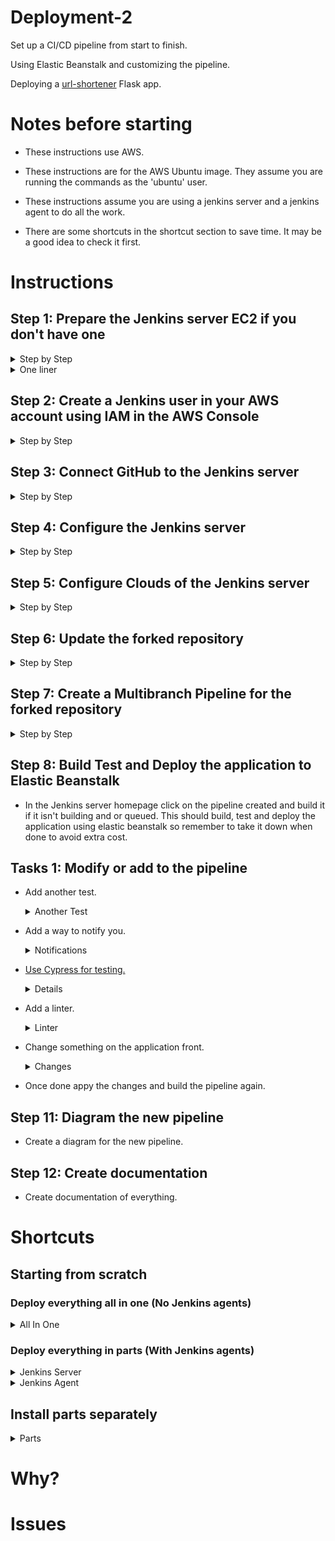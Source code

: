 # Deployment-2

Set up a CI/CD pipeline from start to finish. 

Using Elastic Beanstalk and customizing the pipeline. 

Deploying a [url-shortener](https://github.com/RichardDeodutt/kuralabs_deployment_2) Flask app. 

# Notes before starting

- These instructions use AWS. 

- These instructions are for the AWS Ubuntu image. They assume you are running the commands as the 'ubuntu' user. 

- These instructions assume you are using a jenkins server and a jenkins agent to do all the work. 

- There are some shortcuts in the shortcut section to save time. It may be a good idea to check it first. 

# Instructions

## Step 1: Prepare the Jenkins server EC2 if you don't have one

<details>

<summary>Step by Step</summary>

- Create/Launch an EC2 using the AWS Console in your region of choice, `Asia Pacific (Tokyo) or ap-northeast-1` in my case. 

- Set the `Name and tags` to anything you want, `Application and OS Images (Amazon Machine Image)` to Ubuntu 64-bit (x86), `Instance type` to t2.micro. 

- Set the `Key pair(login)` to any keypair you have access to or create one, `Network Settings` set the security group to one with ports 80, 8080 and 22 open or create one with those ports open. Launch with `default settings` for the rest is fine. 

- `SSH or connect` to the ec2 when it is running. 

    Example below: 

    ```
    ssh -i ~/.ssh/keyfile.pem root@13.114.28.228
    ```

- `Download` the `jenkins keyring` for the package repository source list. 

    Example below: 

    ```
    wget -q -O - https://pkg.jenkins.io/debian-stable/jenkins.io.key | sudo gpg --batch --yes --dearmor -o /usr/share/keyrings/jenkins.gpg
    ```

- `Install` the `jenkins keyring` to the package repository source list. 

    Example below: 

    ```
    sudo sh -c 'echo deb [signed-by=/usr/share/keyrings/jenkins.gpg] http://pkg.jenkins.io/debian-stable binary/ > /etc/apt/sources.list.d/jenkins.list'
    ```

- `Update` the package repository source list. 

    Example below: 

    ```
    sudo apt update
    ```

- `Install` the `apt` packages `default-jre`. 

    Example below: 

    ```
    sudo apt install -y default-jre
    ```

- `Install` the `apt` packages `jenkins`. 

    Example below: 

    ```
    sudo apt install -y jenkins
    ```

 - `Get` the secret password and save it for future use. 

    Example below: 

    ```
    sudo cat /var/lib/jenkins/secrets/initialAdminPassword
    ```

</details>

<details>

<summary>One liner</summary>

 - `One liner` to do do everything above at once. 

    Example below: 

    ```
    wget -q -O - https://pkg.jenkins.io/debian-stable/jenkins.io.key | sudo gpg --batch --yes --dearmor -o /usr/share/keyrings/jenkins.gpg && sudo sh -c 'echo deb [signed-by=/usr/share/keyrings/jenkins.gpg] http://pkg.jenkins.io/debian-stable binary/ > /etc/apt/sources.list.d/jenkins.list' && sudo apt update && sudo apt install -y default-jre && sudo apt install -y jenkins && sudo cat /var/lib/jenkins/secrets/initialAdminPassword
    ```

</details>

## Step 2: Create a Jenkins user in your AWS account using IAM in the AWS Console

<details>

<summary>Step by Step</summary>

- Create a user in [AWS IAM](https://us-east-1.console.aws.amazon.com/iamv2/home) for jenkins to get access with username `Eb-user` and AWS credential type of `Access key - Programmatic access`. 

- Then select `Attach existing policies directly` and select `AdministratorAccess` permissions policy then click next tags and then next review to skip the tags and review the changes to be made. 

- Review the changes to be made and click create user when ready and save the information provided after creation such as the `Access key ID` and `Secret access key` or download the csv with the information for future use. 

</details>

## Step 3: Connect GitHub to the Jenkins server

<details>

<summary>Step by Step</summary>

- Create/Generate a [personal access token in GitHub](https://github.com/settings/tokens) for the Jenkins server and webhook. I added all the `repo`, `admin:repo_hook` and `notifications` permissions. When done save the token for future use. 

- Fork the [deployment repository](https://github.com/kura-labs-org/kuralabs_deployment_2) and using this forked repository connect it to the Jenkins server webhook in the settings of the newly forked repository. 

- Connect the webhook by configuring the setting as the following. 

    <details>

    <summary>Settings</summary>

    - The `Payload URL` to your Jenkins server webhook. 

        Example `Payload URL`
        ```
        http://35.77.201.119:8080/github-webhook/
        ```
    
    - The `Content type` to application/json. 
    
    - The `Which events would you like to trigger this webhook?` to 'Send me everything.'. 
    
    - The `Active` checkbox to checked. 

    </details>
    
- Then when everything is set click `Add webhook` to connect the forked repository to the Jenkins server webhook. 

</details>

## Step 4: Configure the Jenkins server

<details>

<summary>Step by Step</summary>

- Navigate to the Jenkins page using the url in a browser. 

    Example URL
    ```
    http://35.77.201.119:8080/
    ```

- Enter the `secret password or initial admin password` you saved earlier or get it again and enter it then click Continue. 

    Example below: 

    ```
    sudo cat /var/lib/jenkins/secrets/initialAdminPassword
    ```

- For the `Customize Jenkins page` just click Install suggested plugins and wait for it to install the plugins `which may take some time`. 

- Once that is done you will have a `Create First Admin User` page so fill out that page and save the information for future logins then click Save and Continue. 

- After that is a `Instance Configuration` page where the default `Jenkins URL` should be correct already is similar to `http://35.77.201.119:8080/` so click Save and Finish. 

- The next page is the `Jenkins is ready!` page where you just click Start using Jenkins to finish configuring the Jenkins server and go to the home page. 

</details>

## Step 5: Configure Clouds of the Jenkins server

<details>

<summary>Step by Step</summary>

- In the Jenkins server homepage click `Manage Jenkins` to go to the settings of the Jenkins server then when it loads the page click `Manage Plugins` on the next page when it loads click `Available` and search for `Amazon EC2` and select the checkbox of the one with the exact name of `Amazon EC2` and then click `Install without restart` to install it. Wait for it to install as it may take some time and only go to the next step when it is done. 

- Go to the Jenkins server homepage and click `Manage Jenkins` to go to the settings of the Jenkins server then when it loads the page click `Manage Nodes and Clouds` on the next page when it loads click `Configure Clouds`. When the new `Configure Clouds` page loads it should now have a new option to `Add a new cloud` so click that and select `Amazon EC2`. 

- When the `Amazon EC2` configuration options load enter the following. 

    <details>

    <summary>Settings</summary>

    - Under `Name` enter a name for the Agent in my case I used Jenkins-Agent. 

    - Under `Amazon EC2 Credentials` where it says `- none -` under it is `+ Add` click it to open the dropdown menu and select the `Jenkins` option. When the popup loads under `Kind` select AWS Credentials then when it loads under `Access Key ID` enter your exact AWS Access Key ID for the `Eb-user` you created and saved earlier. Then under `Secret Access Key` enter your exact AWS Secret Access Key for the `Eb-user` you created and saved earlier then click `Add` to add your `Amazon EC2 Credentials` to this Jenkins server. 
    
    - Under `Amazon EC2 Credentials` where it says `- none -` click it to open the dropdown menu and select the `Amazon EC2 Credentials` you just added. 

    - Under `Region` select your region of choice in my case I selected ap-northeast-1. 

    - Under `EC2 Key Pair's Private Key` where it says `- none -` under it is `+ Add` click it to open the dropdown menu and select the `Jenkins` option. When the popup loads under `Kind` select SSH Username with private key then when it loads under `Username` enter ubuntu then under `Private Key` select `Enter directly` and then click `Add`. In the textarea that appears copy and paste the contents of your `AWS SSH pem keyfile` to get it you can just `cat` the file and copy it from the terminal. Once the key is entered click Add to save it. If you don't have a keyfile you can create one in the AWS Console and download it then do this step. 

        Example below: 

        ```
        cat ~/.ssh/keyfile.pem
        ```

    - Under `EC2 Key Pair's Private Key` where it says `- none -` click it to open the dropdown menu and select the `EC2 Key Pair's Private Key` you just added then under `AMIs` click `Add` and wait for it to load. 

    - Under `Description` enter the following. 

        Example below: 

        ```
        Canonical, Ubuntu, 22.04 LTS, amd64 jammy image build on 2022-09-12
        ```
    
    - Under `AMI ID` enter the following. 

        Example below: 

        ```
        ami-03f4fa076d2981b45
        ```
    
    - Under `Instance Type` select T2Micro then under `Security group names` enter the same name as the security group the Jenkins server is using as the agents need atleast port 22 open. Under `Remote user` enter ubuntu and then under `AMI Type` select unix from the dropdown menu. Once it loads under `Remote ssh port` enter 22 and under `Boot Delay` enter 0. 

    - Under `Labels` enter the following. 

        Example below: 

        ```
        linux ubuntu ec2
        ```

    - Under `Idle termination time` enter 5. and under `Init script` enter the following. 

    <details>

    <summary>Init Script</summary>
    
    - Replace the `aws configure set` commands with your `Amazon EC2 Credential` for `Eb-user` specifically `access_key_id_goes_here` and `access_secret_key_goes_here` and region with your region of choice in my case I selected ap-northeast-1. 

        ```
        cd && curl -s -O https://raw.githubusercontent.com/RichardDeodutt/Deployment-2/main/Deployment-Scripts/agentdeployment.sh && sudo chmod +x agentdeployment.sh && sudo ./agentdeployment.sh

        #Update the path
        source $HOME/.bashrc

        #Just making sure it's installed
        sudo apt install default-jre

        aws configure set aws_access_key_id 'access_key_id_goes_here' && aws configure set aws_secret_access_key 'access_secret_key_goes_here' && aws configure set region 'ap-northeast-1' && aws configure set output 'json'

        #Exit successs
        exit 0
        ```

    </details>

    - Under `Number of Executors` enter 1 and under `Java Path` enter java then under `Minimum number of instances` enter 0 after that under `Instance Cap` enter 1. Check the box of `Delete root device on instance termination`, `Associate Public IP` and `Connect by SSH Process`. Under `Connection Strategy` select Public IP from the dropdown menu. `Under Host Key Verification Strategy` select accept-new from the dropdown menu.

- Once the `Amazon EC2` cloud is configured click `Apply` and `Save`. 

</details>

## Step 6: Update the forked repository

<details>

<summary>Step by Step</summary>

- `Clone or download` [this repository](https://github.com/RichardDeodutt/Deployment-2) to get the files locally on your computer. 

    Example below: 

    ```
    git clone git@github.com:RichardDeodutt/Deployment-2.git
    ```

- `Clone your forked repository` in my case that would be https://github.com/RichardDeodutt/kuralabs_deployment_2 if you have not already done so to have it locally on your computer. 

    Example below: 

    ```
    git clone git@github.com:RichardDeodutt/kuralabs_deployment_2.git
    ```

- `Everything` in the folder [Modified-Application-Files](https://github.com/RichardDeodutt/Deployment-2/tree/main/Modified-Application-Files) should be `copied over` to the `root` of your forked repository. In my case that would be https://github.com/RichardDeodutt/kuralabs_deployment_2 and it should replace and overwrite the existing files there. 

    Example below: 

    ```
    cp -a Deployment-2/Modified-Application-Files/* kuralabs_deployment_2/
    ```

- You may want to edit the [Jenkinsfile](https://github.com/RichardDeodutt/Deployment-2/blob/main/Modified-Application-Files/Jenkinsfile) on your forked repository to have the `Deploy` stage use the region of your choice in my case I selected ap-northeast-1.

- Once these changes are made and the newly forked repository is `patched` `commit` and `push` these changes to make sure they are on your `online GitHub repository` as in the website. 

    Example below: 

    ```
    git add .
    ```

    ```
    git commit -m "Update"
    ```

    ```
    git push
    ```

</details>

## Step 7: Create a Multibranch Pipeline for the forked repository

<details>

<summary>Step by Step</summary>

- In the Jenkins server homepage click `New Item` to create a new pipeline then when it loads the page enter a `item name` in my case I named it `Deployment-2` and then select `Multibranch Pipeline` clicking `OK` once done. 

- On the Configuration page for the new pipeline enter the following settings. 

    <details>

    <summary>Settings</summary>

    - On `Branch Sources` click `Add source` and select `GitHub`. On the new `GitHub section` under `Credentials` click `+ Add` and select `Jenkins`. When the popup loads under `Username` enter your exact GitHub username then under `Password` enter your exact [personal access token in GitHub](https://github.com/settings/tokens) you created and saved earlier then click `Add` to add your GitHub credentials to this Jenkins server. 
    
    - Under `Credentials` where it says `- none -` click it to open the dropdown menu and select the GitHub credentials you just added. 
    
    - Where it says `Repository HTTPS URL` under it enter your forked repository URL in my case it would be https://github.com/RichardDeodutt/kuralabs_deployment_2 then click `Validate`. It should say it's ok. 

        Example below: 

        ```
        Credentials ok. Connected to https://github.com/RichardDeodutt/kuralabs_deployment_2.
        ```
    
    - This `may not be needed` but if you created `more branches` in your fork but want to work with one you can scroll down until you see `Property strategy`. Above that should be a `Add` button, click that and select `Filter by name (with wildcards)`. Under Include enter `main` and use wildcards or * to select and exclude unwated branches in my case I had a `original` branch so under `Exclude` I entered `o*` to exclude it. 

    </details>

- Once the pipeline is configured click `Apply` and `Save`. 

</details>

## Step 8: Build Test and Deploy the application to Elastic Beanstalk

- In the Jenkins server homepage click on the pipeline created and build it if it isn't building and or queued. This should build, test and deploy the application using elastic beanstalk so remember to take it down when done to avoid extra cost. 



## Tasks 1: Modify or add to the pipeline

- Add another test. 

    <details>

    <summary>Another Test</summary>

    Stage below: 

    ```
      stage ('Pytest') {
        steps {
          sh '''#!/bin/bash
            source testenv/bin/activate
            py.test --verbose --junit-xml test-reports/pytest-results.xml
            '''
        }
        post{
          always {
            junit 'test-reports/pytest-results.xml'
          }
        }
      }
    ```

    Added Test [Pytest](https://github.com/RichardDeodutt/Deployment-2/blob/main/Modified-Application-Files/test_pages.py)

    </details>

- Add a way to notify you. 

    <details>

    <summary>Notifications</summary>

    Download and Install [catlight](https://catlight.io/downloads). 

    Add a Connection to Jenkins and enter the Jenkins server url then enter your credentials the username and password you created and connect. 

    Once connected select the projects you want to get notifications from and Save. 

    It will send a desktop notification when a build fails or passes. 

    <p align="center">
    <a href="https://github.com/RichardDeodutt/Deployment-2/blob/main/Images/Dashboard.png"><img src="https://github.com/RichardDeodutt/Deployment-2/blob/main/Images/Dashboard.png" />
    </p>

    </details>

- Use Cypress for testing. 

    <details>

    <summary>E2E Test with Cypress</summary>

    Stages below: 

    ```
      stage ('Build Tools') {
        steps {
          sh '''#!/bin/bash
          source testenv/bin/activate
          node --max-old-space-size=100 /usr/bin/npm install --save-dev cypress@7.6.0
          /usr/bin/npx cypress verify
          '''
        }
      }
    ```

    ```
      stage ('Deploy') {
        steps {
          sh '''#!/bin/bash
            InitCMD='$HOME/.local/bin/eb init --region ap-northeast-1 --platform python-3.8 url-shortener'
            CreateCMD='$HOME/.local/bin/eb create url-shortener-dev -c url-shortener-dev -p python-3.8'
            DeployCMD='$HOME/.local/bin/eb deploy url-shortener-dev'
            $InitCMD && $CreateCMD || $DeployCMD
            '''
        }
      }
    ```

    ```
      stage ('Cypress E2E') {
        steps {
          sh '''#!/bin/bash
            source testenv/bin/activate
            NO_COLOR=1 /usr/bin/npx cypress run --spec cypress/integration/test.spec.js
            '''
        }
        post{
          always {
            junit 'test-reports/cypress-results.xml'
          }
        }
      }
    ```

    Added Test [Cypress](https://github.com/RichardDeodutt/Deployment-2/blob/main/Modified-Application-Files/cypress/integration/test.spec.js)

    Added Config [Cypress](https://github.com/RichardDeodutt/Deployment-2/blob/main/Modified-Application-Files/cypress.json)

    Modified Fixed [Jenkinsfile](https://github.com/RichardDeodutt/Deployment-2/blob/main/Modified-Application-Files/Jenkinsfile)

    </details>

- Add a linter. 

    <details>

    <summary>Linter</summary>

    Stage below: 

    ```
      stage ('Pylint') {
        steps {
          sh '''#!/bin/bash
            source testenv/bin/activate
            pylint --output-format=text,pylint_junit.JUnitReporter:test-reports/pylint-results.xml application.py
            '''
        }
        post{
          always {
            junit 'test-reports/pylint-results.xml'
          }
        }
      }
    ```

    Modified Pip [Requirements](https://github.com/RichardDeodutt/Deployment-2/blob/main/Modified-Application-Files/requirements.txt)

    Modified Fixed [Application](https://github.com/RichardDeodutt/Deployment-2/blob/main/Modified-Application-Files/application.py)

    </details>

- Change something on the application front. 

    <details>

    <summary>Changes</summary>

    Modified Template [Base](https://github.com/RichardDeodutt/Deployment-2/blob/main/Modified-Application-Files/templates/base.html)

    Modified Template [Home](https://github.com/RichardDeodutt/Deployment-2/blob/main/Modified-Application-Files/templates/home.html)

    Modified Style [CSS](https://github.com/RichardDeodutt/Deployment-2/blob/main/Modified-Application-Files/static/style.css)

    </details>

- Once done appy the changes and build the pipeline again. 

## Step 11: Diagram the new pipeline

- Create a diagram for the new pipeline. 

## Step 12: Create documentation

- Create documentation of everything. 

# Shortcuts

## Starting from scratch

### Deploy everything all in one (No Jenkins agents)

<details>

<summary>All In One</summary>

- You can use my [all in one deployment script](https://github.com/RichardDeodutt/Deployment-2/blob/main/Deployment-Scripts/allinonedeployment.sh) during EC2 creation by copying and pasting it in the userdata field to automate installing Jenkins, the Jenkins agent, the AWS CLI, the AWS EB CLI on the 'jenkins' user, the cypress dependencies and the status check after a deployment. 

- If the EC2 is created already you can run one of the commands below to run my [all in one deployment script](https://github.com/RichardDeodutt/Deployment-2/blob/main/Deployment-Scripts/allinonedeployment.sh). 

    - If this is the first time deploying, run the command below. 
        ```
        cd && curl -s -O https://raw.githubusercontent.com/RichardDeodutt/Deployment-2/main/Deployment-Scripts/allinonedeployment.sh && sudo chmod +x allinonedeployment.sh && sudo ./allinonedeployment.sh
        ```

    - If you want to redo the deployment, run the commmand below **but it will delete the 'Deployment-2' directory and the 'aws' directory if it was created from a previous deployment.** 

        ```
        cd && sudo rm -r Deployment-2 ; sudo rm -r aws ; curl -s -O https://raw.githubusercontent.com/RichardDeodutt/Deployment-2/main/Deployment-Scripts/allinonedeployment.sh && sudo chmod +x allinonedeployment.sh && sudo ./allinonedeployment.sh
        ```

</details>

### Deploy everything in parts (With Jenkins agents)

<details>

<summary>Jenkins Server</summary>

- Jenkins Server Part

    - You can use my [jenkins deployment script](https://github.com/RichardDeodutt/Deployment-2/blob/main/Deployment-Scripts/jenkinsdeployment.sh) during EC2 creation by copying and pasting it in the userdata field to automate installing Jenkins and the status check after a deployment. This will be the Jenkins server that controls the agents. 

    - If the EC2 is created already you can run the commands below to run my [jenkins deployment script](https://github.com/RichardDeodutt/Deployment-2/blob/main/Deployment-Scripts/jenkinsdeployment.sh). 

        - If this is the first time deploying, run the command below. 
            ```
            cd && curl -s -O https://raw.githubusercontent.com/RichardDeodutt/Deployment-2/main/Deployment-Scripts/jenkinsdeployment.sh && sudo chmod +x jenkinsdeployment.sh && sudo ./jenkinsdeployment.sh
            ```

        - If you want to redo the deployment, run the commmand below **but it will delete the 'Deployment-2' directory and the 'aws' directory if it was created from a previous deployment.** 

            ```
            cd && sudo rm -r Deployment-2 ; sudo rm -r aws ; curl -s -O https://raw.githubusercontent.com/RichardDeodutt/Deployment-2/main/Deployment-Scripts/jenkinsdeployment.sh && sudo chmod +x jenkinsdeployment.sh && sudo ./jenkinsdeployment.sh
            ```

</details>

<details>

<summary>Jenkins Agent</summary>

- Jenkins Agent Part

    - The Jenkins server should automatically create this agent and you only need to configure it correctly in the Jenkins server web interface to run the correct init script below. Replace the aws configurations with your `Eb-user` credentials and region. 

        ```
        cd && curl -s -O https://raw.githubusercontent.com/RichardDeodutt/Deployment-2/main/Deployment-Scripts/agentdeployment.sh && sudo chmod +x agentdeployment.sh && sudo ./agentdeployment.sh

        #Update the path
        source $HOME/.bashrc

        #Just making sure it's installed
        sudo apt install default-jre

        aws configure set aws_access_key_id 'access_key_id_goes_here' && aws configure set aws_secret_access_key 'access_secret_key_goes_here' && aws configure set region 'ap-northeast-1' && aws configure set output 'json'

        #Exit successs
        exit 0
        ```

    - If the EC2 is created already you can run the commands below to run my [agent deployment script](https://github.com/RichardDeodutt/Deployment-2/blob/main/Deployment-Scripts/agentdeployment.sh). 

        - If this is the first time deploying, run the command below. 
            ```
            cd && curl -s -O https://raw.githubusercontent.com/RichardDeodutt/Deployment-2/main/Deployment-Scripts/agentdeployment.sh && sudo chmod +x agentdeployment.sh && sudo ./agentdeployment.sh
            ```

        - If you want to redo the deployment, run the commmand below **but it will delete the 'Deployment-2' directory and the 'aws' directory if it was created from a previous deployment.** 

            ```
            cd && sudo rm -r Deployment-2 ; sudo rm -r aws ; curl -s -O https://raw.githubusercontent.com/RichardDeodutt/Deployment-2/main/Deployment-Scripts/agentdeployment.sh && sudo chmod +x agentdeployment.sh && sudo ./agentdeployment.sh
            ```

</details>

## Install parts separately

<details>

<summary>Parts</summary>

- If you just want to install a specific part run the corresponding script below.

    <details>

    <summary>Install Jenkins</summary>

    - To install Jenkins. 

        ```
        cd && curl -s -O https://raw.githubusercontent.com/RichardDeodutt/Deployment-2/main/Scripts/installjenkins.sh && sudo chmod +x installjenkins.sh && curl -s -O https://raw.githubusercontent.com/RichardDeodutt/Deployment-2/main/Scripts/libstandard.sh && sudo chmod +x libstandard.sh && sudo ./installjenkins.sh
        ```

    </details>

    <details>

    <summary>Install Jenkins Agent</summary>

    - To install the Jenkins agent. 

        ```
        cd && curl -s -O https://raw.githubusercontent.com/RichardDeodutt/Deployment-2/main/Scripts/installagent.sh && sudo chmod +x installagent.sh && curl -s -O https://raw.githubusercontent.com/RichardDeodutt/Deployment-2/main/Scripts/libstandard.sh && sudo chmod +x libstandard.sh && sudo ./installagent.sh
        ```

    </details>

    <details>

    <summary>Install The AWS CLI</summary>

    - To install the AWS CLI. 

        ```
        cd && curl -s -O https://raw.githubusercontent.com/RichardDeodutt/Deployment-2/main/Scripts/installawscli.sh && sudo chmod +x installawscli.sh && curl -s -O https://raw.githubusercontent.com/RichardDeodutt/Deployment-2/main/Scripts/libstandard.sh && sudo chmod +x libstandard.sh && sudo ./installawscli.sh
        ```

    </details>

    <details>

    <summary>Install The AWS EB CLI('jenkins' User)</summary>

    - To install the AWS EB CLI as the 'jenkins' user. 

        ```
        cd && curl -s -O https://raw.githubusercontent.com/RichardDeodutt/Deployment-2/main/Scripts/installjenkinsawsebcli.sh && sudo chmod +x installjenkinsawsebcli.sh && curl -s -O https://raw.githubusercontent.com/RichardDeodutt/Deployment-2/main/Scripts/libstandard.sh && sudo chmod +x libstandard.sh && sudo ./installjenkinsawsebcli.sh
        ```

    </details>

    <details>

    <summary>Install The AWS EB CLI('ubuntu' User)</summary>

    - To install the AWS EB CLI as the 'ubuntu' user. 

        ```
        cd && curl -s -O https://raw.githubusercontent.com/RichardDeodutt/Deployment-2/main/Scripts/installawsebcli.sh && sudo chmod +x installawsebcli.sh && curl -s -O https://raw.githubusercontent.com/RichardDeodutt/Deployment-2/main/Scripts/libstandard.sh && sudo chmod +x libstandard.sh && sudo ./installawsebcli.sh
        ```

    </details>

    <details>

    <summary>Install Cypress Dependencies</summary>

    - To install Cypress dependencies.

        ```
        cd && curl -s -O https://raw.githubusercontent.com/RichardDeodutt/Deployment-2/main/Scripts/installcydepends.sh && sudo chmod +x installcydepends.sh && curl -s -O https://raw.githubusercontent.com/RichardDeodutt/Deployment-2/main/Scripts/libstandard.sh && sudo chmod +x libstandard.sh && sudo ./installcydepends.sh
        ```

    </details>

    <details>

    <summary>Check Deployment Status</summary>

    - To check the status after a deployment.

        ```
        cd && curl -s -O https://raw.githubusercontent.com/RichardDeodutt/Deployment-2/main/Scripts/statuscheck.sh && sudo chmod +x statuscheck.sh && curl -s -O https://raw.githubusercontent.com/RichardDeodutt/Deployment-2/main/Scripts/libstandard.sh && sudo chmod +x libstandard.sh && sudo ./statuscheck.sh
        ```

    </details>

</details>

# Why?

# Issues